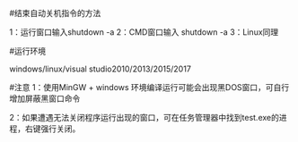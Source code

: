 #结束自动关机指令的方法

1：运行窗口输入shutdown -a
2：CMD窗口输入 shutdown -a
3：Linux同理

#运行环境

windows/linux/visual studio2010/2013/2015/2017 

#注意
1：使用MinGW + windows 环境编译运行可能会出现黑DOS窗口，可自行增加屏蔽黑窗口命令

2：如果遭遇无法关闭程序运行出现的窗口，可在任务管理器中找到test.exe的进程，右键强行关闭。

